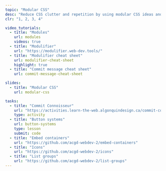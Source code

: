 ```yaml
---
topic: "Modular CSS"
desc: "Reduce CSS clutter and repetition by using modular CSS ideas and pre-built components."
clr: "1, 2, 3, 4"

video_tutorials:
  - title: "Modules"
    url: modules
    videos: true
  - title: "Modulifier"
    url: "https://modulifier.web-dev.tools/"
  - title: "Modulifier cheat sheet"
    url: modulifier-cheat-sheet
    highlight: true
  - title: "Commit message cheat sheet"
    url: commit-message-cheat-sheet

slides:
  - title: "Modular CSS"
    url: modular-css

tasks:
  - title: "Commit Connoisseur"
    url: "https://activities.learn-the-web.algonquindesign.ca/commit-connoisseur/"
    type: activity
  - title: "Button systems"
    url: button-systems
    type: lesson
    submit: code
  - title: "Embed containers"
    url: "https://github.com/acgd-webdev-2/embed-containers"
  - title: "Icons"
    url: "https://github.com/acgd-webdev-2/icons"
  - title: "List groups"
    url: "https://github.com/acgd-webdev-2/list-groups"
---
```


